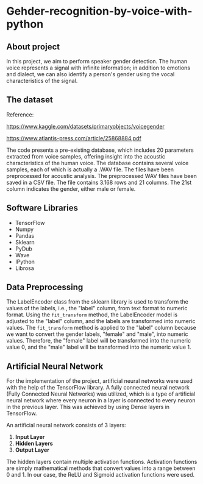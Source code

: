 # Gehder-recognition-by-voice-with-python

## About project
In this project, we aim to perform speaker gender detection. The human voice represents a signal with infinite information; in addition to emotions and dialect, we can also identify a person's gender using the vocal characteristics of the signal.

## The dataset

Reference:

https://www.kaggle.com/datasets/primaryobjects/voicegender

https://www.atlantis-press.com/article/25868884.pdf

The code presents a pre-existing database, which includes 20 parameters extracted from voice samples, offering insight into the acoustic characteristics of the human voice. The database contains several voice samples, each of which is actually a .WAV file. The files have been preprocessed for acoustic analysis. The preprocessed WAV files have been saved in a CSV file. The file contains 3.168 rows and 21 columns. The 21st column indicates the gender, either male or female.

## Software Libraries

-  TensorFlow
-  Numpy
-  Pandas
-  Sklearn
-  PyDub
-  Wave
-  IPython
-  Librosa

  ## **Data Preprocessing**

The LabelEncoder class from the sklearn library is used to transform the values of the labels, i.e., the "label" column, from text format to numeric format. Using the `fit_transform` method, the LabelEncoder model is adjusted to the "label" column, and the labels are transformed into numeric values. The `fit_transform` method is applied to the "label" column because we want to convert the gender labels, "female" and "male", into numeric values. Therefore, the "female" label will be transformed into the numeric value 0, and the "male" label will be transformed into the numeric value 1.

## 	Artificial Neural Network

For the implementation of the project, artificial neural networks were used with the help of the TensorFlow library. A fully connected neural network (Fully Connected Neural Networks) was utilized, which is a type of artificial neural network where every neuron in a layer is connected to every neuron in the previous layer. This was achieved by using Dense layers in TensorFlow.

An artificial neural network consists of 3 layers:

1. **Input Layer**
2. **Hidden Layers**
3. **Output Layer**

The hidden layers contain multiple activation functions. Activation functions are simply mathematical methods that convert values into a range between 0 and 1. In our case, the ReLU and Sigmoid activation functions were used.


  
